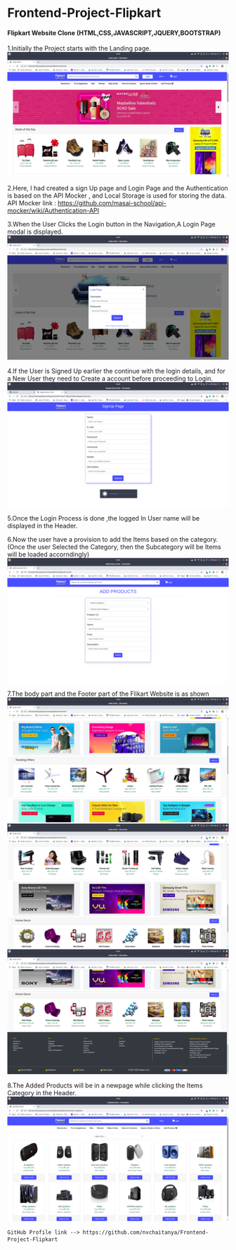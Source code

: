 # Frontend-Project-Flipkart

#### Flipkart Website Clone  (HTML,CSS,JAVASCRIPT,JQUERY,BOOTSTRAP)

1.Initially the Project starts with the Landing page.
            ![Landing Page](/Screenshots/LandingPage.png)

2.Here, I had created a sign Up page and Login Page and the Authentication is based on the API Mocker , and Local Storage is used for storing the data. 
            API Mocker link : https://github.com/masai-school/api-mocker/wiki/Authentication-API
            

3.When the User Clicks the Login button in the Navigation,A Login Page modal is displayed.
            ![login page](/Screenshots/LoginPage.png)

4.If the User is Signed Up earlier the continue with the login details, and for a New User they need to Create a account before proceeding to Login.
            ![SignUp page](/Screenshots/SignUpPage.png)

5.Once the Login Process is done ,the logged In User name will be displayed in the Header.

6.Now the user have a provision to add the Items based on the category.(Once the user Selected the Category, then the Subcategory will be Items will be loaded accorndingly)
            ![App Products page](/Screenshots/AddProductsPage.png)

7.The body part and the Footer part of the Flikart Website is as shown
            ![Body1](/Screenshots/BodyPage1.png)
            ![Body2](/Screenshots/BodyPage2.png)
            ![Footer](/Screenshots/Footer.png)

8.The Added Products will be in a newpage while clicking the Items Category in the Header.
            ![Added products](/Screenshots/Products.png)



    GitHub Profile link --> https://github.com/nvchaitanya/Frontend-Project-Flipkart
